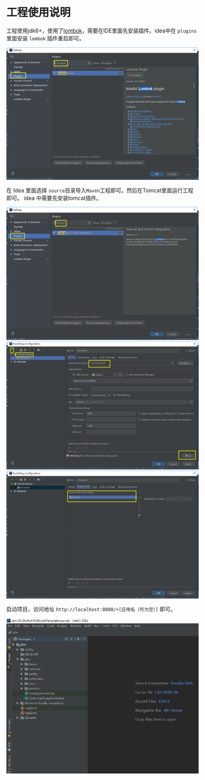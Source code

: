 # 工程使用说明

工程使用jdk6+，使用了[lombok](https://projectlombok.org/)，需要在IDE里面先安装插件。idea中在 `plugins`里面安装 `lombok` 插件重启即可。

![idea-lombok.png](pictures/idea-lombok.png)

在 Idea 里面选择 `source`目录导入`Maven`工程即可。然后在Tomcat里面运行工程即可。 idea 中需要先安装tomcat插件。

![idea-tomcat.png](pictures/idea-tomcat.png)
![idea-tomcat1.png](pictures/idea-tomcat1.png)
![idea-tomcat2.png](pictures/idea-tomcat2.png)

启动项目，访问地址 `http://localhost:8080/+[应用名（可为空）]` 即可。


![目录结构](pictures/project.png)
